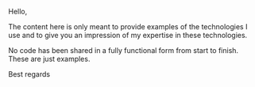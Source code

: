 Hello,

The content here is only meant to provide examples of the technologies I use and to give you an impression of my expertise in these technologies.

No code has been shared in a fully functional form from start to finish.
These are just examples.

Best regards
